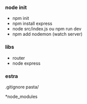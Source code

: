 <h3> node init </h3>

- npm init
- npm install express
- node src/index.js    ou     npm run dev
- npm add nodemon            (watch server)


<h3> libs </h3>

- router 
- node express

<h3> estra </h3>

.gitignore
pasta/

*node_modules